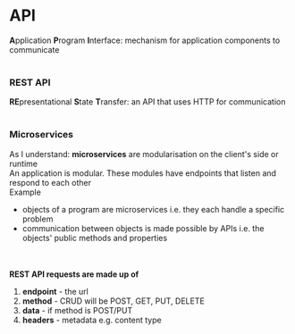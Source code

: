 # API
**A**pplication **P**rogram **I**nterface: mechanism for application components to communicate
<br><br>
### REST API
**RE**presentational **S**tate **T**ransfer: an API that uses HTTP for communication
<br><br>
### Microservices
As I understand: **microservices** are modularisation on the client's side or runtime<br>
An application is modular. These modules have endpoints that listen and respond to each other<br>
Example
- objects of a program are microservices i.e. they each handle a specific problem<br>
- communication between objects is made possible by APIs i.e. the objects' public methods and properties

<br><br>
__REST API requests are made up of__
1. **endpoint** - the url
2. **method** - CRUD will be POST, GET, PUT, DELETE
3. **data** - if method is POST/PUT
4. **headers** - metadata e.g. content type
